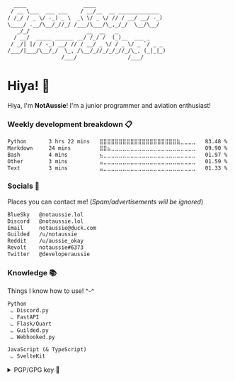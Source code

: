 ```txt
  ____                  ____                      
 / __ \___  ___ ___    / __/__  __ _____________  
/ /_/ / _ \/ -_) _ \  _\ \/ _ \/ // / __/ __/ -_) 
\____/ .__/\__/_//_/ /___/\___/\_,_/_/  \__/\__/  
   _/_/                  __  __   _               
  / __/  _____ ______ __/ /_/ /  (_)__  ___ _     
 / _/| |/ / -_) __/ // / __/ _ \/ / _ \/ _ `/ _ _ 
/___/|___/\__/_/  \_, /\__/_//_/_/_//_/\_, (_|_|_)
                 /___/                /___/
```

# Hiya! 👋

Hiya, I'm **NotAussie**! I'm a junior programmer and aviation enthusiast!


### Weekly development breakdown 📋

<!--START_SECTION:waka-->

```txt
Python       3 hrs 22 mins   ⣿⣿⣿⣿⣿⣿⣿⣿⣿⣿⣿⣿⣿⣿⣿⣿⣿⣿⣿⣿⣷⣀⣀⣀⣀   83.48 %
Markdown     24 mins         ⣿⣿⣦⣀⣀⣀⣀⣀⣀⣀⣀⣀⣀⣀⣀⣀⣀⣀⣀⣀⣀⣀⣀⣀⣀   09.90 %
Bash         4 mins          ⣦⣀⣀⣀⣀⣀⣀⣀⣀⣀⣀⣀⣀⣀⣀⣀⣀⣀⣀⣀⣀⣀⣀⣀⣀   01.97 %
Other        3 mins          ⣤⣀⣀⣀⣀⣀⣀⣀⣀⣀⣀⣀⣀⣀⣀⣀⣀⣀⣀⣀⣀⣀⣀⣀⣀   01.59 %
Text         3 mins          ⣤⣀⣀⣀⣀⣀⣀⣀⣀⣀⣀⣀⣀⣀⣀⣀⣀⣀⣀⣀⣀⣀⣀⣀⣀   01.33 %
```

<!--END_SECTION:waka-->

### Socials 📧
Places you can contact me! (*Spam/advertisements will be ignored*)

```txt
BlueSky   @notaussie.lol
Discord   @notaussie.lol
Email     notaussie@duck.com
Guilded   /u/notaussie
Reddit    /u/aussie_okay
Revolt    notaussie#6373
Twitter   @developeraussie
```

### Knowledge 📚
Things I know how to use! ^-^

```txt
Python 
 ⨽ Discord.py
 ⨽ FastAPI
 ⨽ Flask/Quart
 ⨽ Guilded.py
 ⨽ Webhooked.py

JavaScript (& TypeScript)
 ⨽ SvelteKit
```

<details>

<summary>PGP/GPG key 🔐</summary>

```txt
-----BEGIN PGP PUBLIC KEY BLOCK-----
mDMEZtaHJRYJKwYBBAHaRw8BAQdAj62a9RKYQDLMjfEa694WRD9QWfylWNqn7bwa
f6kePmm0Hk5vdEF1c3NpZSA8bm90YXVzc2llQGR1Y2suY29tPoiZBBMWCgBBFiEE
UIkEsaW/qHvzMrGhF72kMDY+0R8FAmbWhyUCGwMFCQlmAYAFCwkIBwICIgIGFQoJ
CAsCBBYCAwECHgcCF4AACgkQF72kMDY+0R+taAEA9GJPxwcvhyhzDCqTuMWtYxsw
3Sq8LLQKXwKO2fy6jeAA/2wdgHkUxybX5zb02s1EB1OVFhokTKfuX9BUfIiw76cF
uDgEZtaHJRIKKwYBBAGXVQEFAQEHQKQ/pncqMGryd4s/VnBxJzMJaa9SXu+JTRe6
RMrhzo59AwEIB4h+BBgWCgAmFiEEUIkEsaW/qHvzMrGhF72kMDY+0R8FAmbWhyUC
GwwFCQlmAYAACgkQF72kMDY+0R8QHgD/R1gMJyI0LHdqbKIMctm+PfTLaZQ/sICL
4IYXr10ypJ8A/3EDtR6brITIfc4z9TI1ExrExY+gAt9kT9asdCrxUUwB
=OuWd
-----END PGP PUBLIC KEY BLOCK-----
```

</details>
